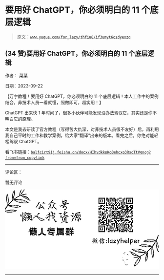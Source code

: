 # 要用好 ChatGPT，你必须明白的 11 个底层逻辑

> 原文：[`www.yuque.com/for_lazy/thfiu8/if3umyt6csdyexzq`](https://www.yuque.com/for_lazy/thfiu8/if3umyt6csdyexzq)

## (34 赞)要用好 ChatGPT，你必须明白的 11 个底层逻辑

作者： 菜菜

日期：2023-09-22

【万字教程！要用好 ChatGPT，你必须明白的 11 个底层逻辑！本人工作中的案例结合，非技术人员一看就懂，照做即可，超实用！】

ChatGPT 出来快 1 年时间了，很多小伙伴可能发现没办法驾驭它，其实还是你不明白它的原理。

本文是我去研读了官方教程（写得苦大仇深，对非技术人员很不友好）后，再利用我自己平时的工作和教学案例，给大家“翻译”出来的版本。看完之后，你绝对能轻松驾驭 ChatGPT。

看飞书链接：[`balfcirt91j.feishu.cn/docx/HIhvdkkpKo0ehcxp3RscTtVgncg?from=from_copylink`](https://balfcirt91j.feishu.cn/docx/HIhvdkkpKo0ehcxp3RscTtVgncg?from=from_copylink)

* * *

评论区：

暂无评论

![](img/1c37d505930596d12a88ab23e11aa07a.png)

* * *